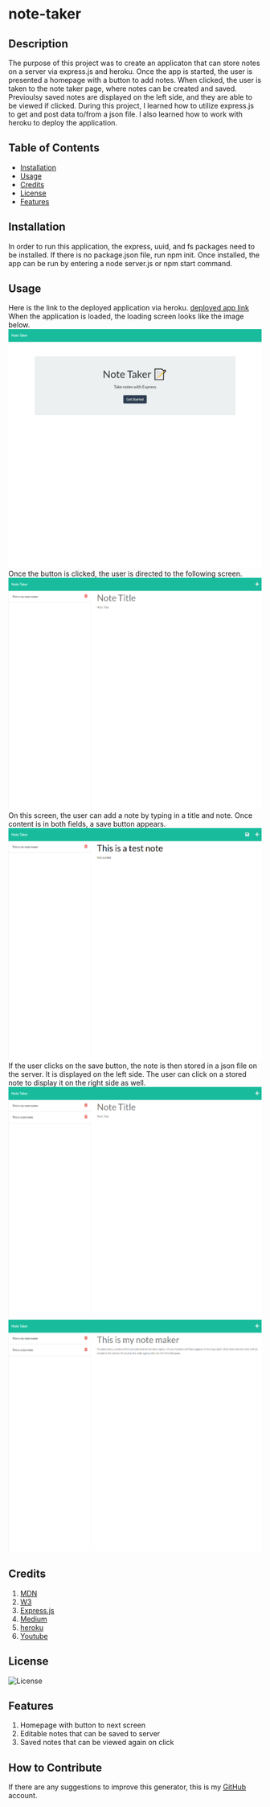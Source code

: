 # note-taker

## Description
The purpose of this project was to create an applicaton that can store notes on a server via express.js and heroku. Once the app is started, the user is presented a homepage with a button to add notes. When clicked, the user is taken to the note taker page, where notes can be created and saved. Previoulsy saved notes are displayed on the left side, and they are able to be viewed if clicked. During this project, I learned how to utilize express.js to get and post data to/from a json file. I also learned how to work with heroku to deploy the application. 

## Table of Contents 
- [Installation](#installation)
- [Usage](#usage)
- [Credits](#credits)
- [License](#license)
- [Features](#features)

## Installation
In order to run this application, the express, uuid, and fs packages need to be installed. If there is no package.json file, run npm init. Once installed, the app can be run by entering a node server.js or npm start command.

## Usage
Here is the link to the deployed application via heroku.  [deployed app link](https://stump-note-maker.herokuapp.com/)
When the application is loaded, the loading screen looks like the image below. ![Home Page](./public/assets/images/home.png)
Once the button is clicked, the user is directed to the following screen. ![Notes page](./public/assets/images/notes.png)
On this screen, the user can add a note by typing in a title and note. Once content is in both fields, a save button appears. 
![Note typed in](./public/assets/images/note-edit.png)
If the user clicks on the save button, the note is then stored in a json file on the server. It is displayed on the left side. The user can click on a stored note to display it on the right side as well.
![Saved note ](./public/assets/images/note-save.png)
![Clicked saved note](./public/assets/images/note-active.png)

## Credits

1. [MDN](https://developer.mozilla.org/en-US/)
2. [W3](https://www.w3schools.com/)
3. [Express.js](https://expressjs.com/)
4. [Medium](https://medium.com/@nnamani.ezinne/simple-note-taking-app-using-node-js-and-ejs-4899321a3342)
5. [heroku](https://elements.heroku.com/buttons/tracye1083/note-taker)
6. [Youtube](https://www.youtube.com/watch?v=5JcQzPESWo4)


## License
![License](./LICENSE)

## Features
1. Homepage with button to next screen
2. Editable notes that can be saved to server
3. Saved notes that can be viewed again on click

## How to Contribute
If there are any suggestions to improve this generator, this is my [GitHub](https://github.com/MaxStump13) account. 
